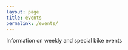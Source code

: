 ```yaml
---
layout: page
title: events
permalink: /events/
---
```


Information on weekly and special bike events
